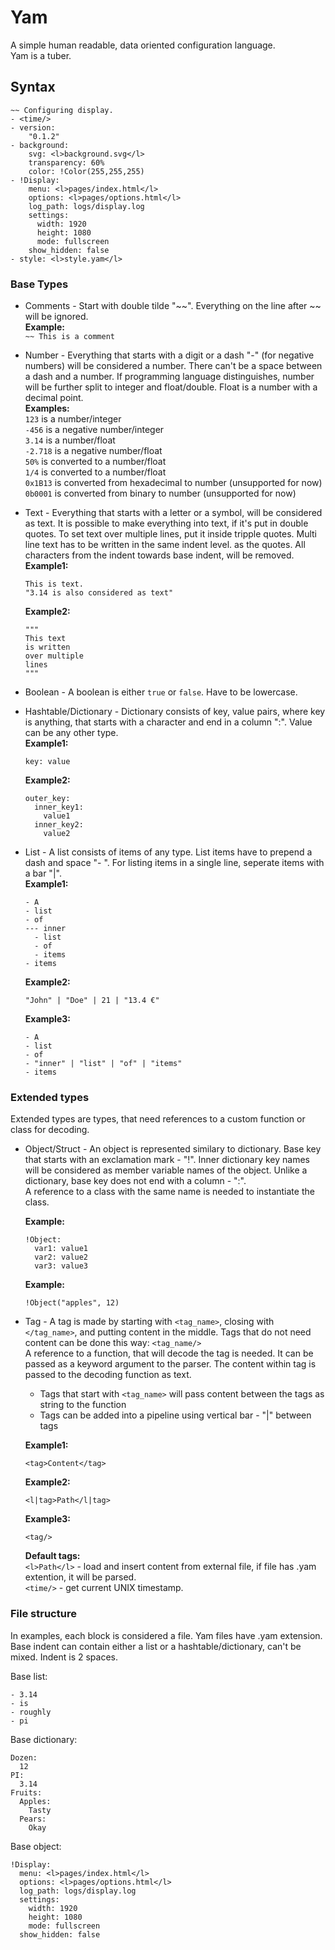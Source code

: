 # Yam
A simple human readable, data oriented configuration language.  
Yam is a tuber.

## Syntax

```
~~ Configuring display.
- <time/>
- version:
    "0.1.2"
- background:
    svg: <l>background.svg</l>
    transparency: 60%
    color: !Color(255,255,255)
- !Display:
    menu: <l>pages/index.html</l>
    options: <l>pages/options.html</l>
    log_path: logs/display.log
    settings:
      width: 1920
      height: 1080
      mode: fullscreen
    show_hidden: false
- style: <l>style.yam</l>
```

### Base Types

- Comments - Start with double tilde "\~\~". Everything on the line after \~\~ will be ignored.  
    **Example:**  
    `~~ This is a comment`

- Number - Everything that starts with a digit or a dash "-" (for negative numbers)
    will be considered a number. There can't be a space between a dash and a number.
    If programming language distinguishes, number will be further split to integer
    and float/double. Float is a number with a decimal point.  
    **Examples:**  
    `123` is a number/integer  
    `-456` is a negative number/integer  
    `3.14` is a number/float  
    `-2.718` is a negative number/float  
    `50%` is converted to a number/float  
    `1/4` is  converted to a number/float  
    `0x1B13` is converted from hexadecimal to number  (unsupported for now)  
    `0b0001` is converted from binary to number  (unsupported for now)  

- Text - Everything that starts with a letter or a symbol, will be considered as text.
    It is possible to make everything into text, if it's put in double quotes.
    To set text over multiple lines, put it inside tripple quotes. Multi line text
    has to be written in the same indent level. as the quotes. All characters from the indent
    towards base indent, will be removed.  
    **Example1:**  
    ```
    This is text. 
    "3.14 is also considered as text"  
    ```
    **Example2:**
    ```
    """
    This text
    is written
    over multiple
    lines
    """
    ```

- Boolean - A boolean is either `true` or `false`. Have to be lowercase.

- Hashtable/Dictionary - Dictionary consists of key, value pairs, where key is
    anything, that starts with a character and end in a column ":".
    Value can be any other type.  
    **Example1:**  
    ```
    key: value
    ```
    **Example2:**  
    ```
    outer_key:
      inner_key1:
        value1
      inner_key2:
        value2
    ```

- List - A list consists of items of any type. List items have to prepend
    a dash and space "- ". For listing items in a single line, seperate items with a bar "|".  
    **Example1:**
    ```
    - A
    - list
    - of
    --- inner
      - list
      - of
      - items
    - items
    ```

    **Example2:**
    ```
    "John" | "Doe" | 21 | "13.4 €"
    ```

    **Example3:**
    ```
    - A
    - list
    - of
    - "inner" | "list" | "of" | "items"
    - items
    
### Extended types

Extended types are types, that need references to a custom function or class for decoding.

- Object/Struct - An object is represented similary to dictionary. Base key that starts
    with an exclamation mark - "!". Inner dictionary key names will be
    considered as member variable names of the object. Unlike a dictionary, base
    key does not end with a column - ":".  
    A reference to a class with the same name is needed to instantiate the class.
  
    **Example:**
    ```
    !Object:
      var1: value1
      var2: value2
      var3: value3
    ```

    **Example:**
    ```
    !Object("apples", 12)
    ```

- Tag - A tag is made by starting with `<tag_name>`, closing with `</tag_name>`,
    and putting content in the middle. Tags that do not need content can be
    done this way: `<tag_name/>`  
    A reference to a function, that will decode the tag is needed. It can be
    passed as a keyword argument to the parser. The content within tag is passed
    to the decoding function as text.  
    - Tags that start with `<tag_name>` will pass content between the tags as string to the function
    - Tags can be added into a pipeline using vertical bar - "|" between tags

    **Example1:**
    ```
    <tag>Content</tag>
    ```
    **Example2:**
    ```
    <l|tag>Path</l|tag>
    ```
    **Example3:**
    ```
    <tag/>
    ```
    **Default tags:**  
    `<l>Path</l>` - load and insert content from external file, if file has .yam extention, it will be parsed.  
    `<time/>` - get current UNIX timestamp.


### File structure
In examples, each block is considered a file. Yam files have .yam extension.  
Base indent can contain either a list or a hashtable/dictionary, can't be mixed. Indent is 2 spaces.  

Base list:
```
- 3.14
- is
- roughly
- pi
```

Base dictionary:
```
Dozen:
  12
PI:
  3.14
Fruits:
  Apples:
    Tasty
  Pears:
    Okay
```

Base object:
```
!Display:
  menu: <l>pages/index.html</l>
  options: <l>pages/options.html</l>
  log_path: logs/display.log
  settings:
    width: 1920
    height: 1080
    mode: fullscreen
  show_hidden: false
```
